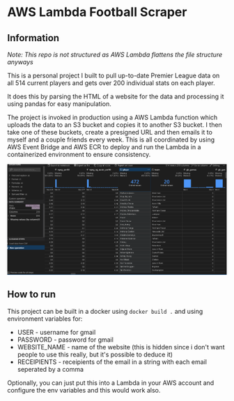 # AWS Lambda Football Scraper

## Information

*Note: This repo is not structured as AWS Lambda flattens the file structure anyways*

This is a personal project I built to pull up-to-date Premier League data on all 514 current players and gets over 200 individual stats on each player. 

It does this by parsing the HTML of a website for the data and processing it using pandas for easy manipulation.

The project is invoked in production using a AWS Lambda function which uploads the data to an S3 bucket and copies it to another S3 bucket. I then take one of these buckets, create a presigned URL and then emails it to myself and a couple friends every week. This is all coordinated by using AWS Event Bridge and AWS ECR to deploy and run the Lambda in a containerized environment to ensure consistency.

![alt text](<screenshot.png>)


## How to run

This project can be built in a docker using `docker build .` and using environment variables for: 
- USER - username for gmail
- PASSWORD - password for gmail
- WEBSITE_NAME - name of the website (this is hidden since i don't want people to use this really, but it's possible to deduce it)
- RECEIPIENTS - receipients of the email in a string with each email seperated by a comma


Optionally, you can just put this into a Lambda in your AWS account and configure the env variables and this would work also.



